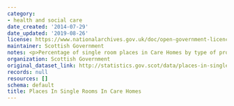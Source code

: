 ```yaml
---
category:
- health and social care
date_created: '2014-07-29'
date_updated: '2019-08-26'
license: https://www.nationalarchives.gov.uk/doc/open-government-licence/version/3/
maintainer: Scottish Government
notes: <p>Percentage of single room places in Care Homes by type of provision.</p>
organization: Scottish Government
original_dataset_link: http://statistics.gov.scot/data/places-in-single-rooms-in-care-homes
records: null
resources: []
schema: default
title: Places In Single Rooms In Care Homes
---
```

